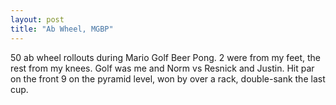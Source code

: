 ```yaml
---
layout: post
title: "Ab Wheel, MGBP"
---
```


50 ab wheel rollouts during Mario Golf Beer Pong. 2 were from my feet, the rest from my knees. Golf was me and Norm vs Resnick and Justin. Hit par on the front 9 on the pyramid level, won by over a rack, double-sank the last cup.
